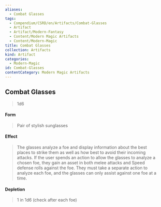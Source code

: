 ```yaml
---
aliases:
  - Combat Glasses
tags:
  - Compendium/CSRD/en/Artifacts/Combat-Glasses
  - Artifact
  - Artifact/Modern-Fantasy
  - Content/Modern Magic Artifacts
  - Content/Modern-Magic
title: Combat Glasses
collection: Artifacts
kind: Artifact
categories:
  - Modern-Magic
id: Combat-Glasses
contentCategory: Modern Magic Artifacts
---
```

## Combat Glasses  
>1d6  
#### Form  
> Pair of stylish sunglasses   
  
#### Effect  
> The glasses analyze a foe and display information about the best places to strike them as well as how best to avoid their incoming attacks. If the user spends an action to allow the glasses to analyze a chosen foe, they gain an asset in both melee attacks and Speed defense rolls against the foe. They must take a separate action to analyze each foe, and the glasses can only assist against one foe at a time.   
#### Depletion   
>1 in 1d6 (check after each foe)  
